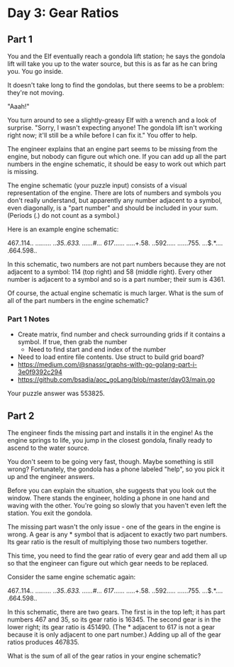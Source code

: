 # Day 3: Gear Ratios

## Part 1

You and the Elf eventually reach a gondola lift station; he says the gondola lift will take you up to the water source, but this is as far as he can bring you. You go inside.

It doesn't take long to find the gondolas, but there seems to be a problem: they're not moving.

"Aaah!"

You turn around to see a slightly-greasy Elf with a wrench and a look of surprise. "Sorry, I wasn't expecting anyone! The gondola lift isn't working right now; it'll still be a while before I can fix it." You offer to help.

The engineer explains that an engine part seems to be missing from the engine, but nobody can figure out which one. If you can add up all the part numbers in the engine schematic, it should be easy to work out which part is missing.

The engine schematic (your puzzle input) consists of a visual representation of the engine. There are lots of numbers and symbols you don't really understand, but apparently any number adjacent to a symbol, even diagonally, is a "part number" and should be included in your sum. (Periods (.) do not count as a symbol.)

Here is an example engine schematic:

467..114..
...*......
..35..633.
......#...
617*......
.....+.58.
..592.....
......755.
...$.*....
.664.598..

In this schematic, two numbers are not part numbers because they are not adjacent to a symbol: 114 (top right) and 58 (middle right). Every other number is adjacent to a symbol and so is a part number; their sum is 4361.

Of course, the actual engine schematic is much larger. What is the sum of all of the part numbers in the engine schematic?

### Part 1 Notes

- Create matrix, find number and check surrounding grids if it contains a symbol. If true, then grab the number
    - Need to find start and end index of the number
- Need to load entire file contents. Use struct to build grid board?
- https://medium.com/@snassr/graphs-with-go-golang-part-i-3e0f9392c294
- https://github.com/bsadia/aoc_goLang/blob/master/day03/main.go

Your puzzle answer was 553825.

## Part 2

The engineer finds the missing part and installs it in the engine! As the engine springs to life, you jump in the closest gondola, finally ready to ascend to the water source.

You don't seem to be going very fast, though. Maybe something is still wrong? Fortunately, the gondola has a phone labeled "help", so you pick it up and the engineer answers.

Before you can explain the situation, she suggests that you look out the window. There stands the engineer, holding a phone in one hand and waving with the other. You're going so slowly that you haven't even left the station. You exit the gondola.

The missing part wasn't the only issue - one of the gears in the engine is wrong. A gear is any * symbol that is adjacent to exactly two part numbers. Its gear ratio is the result of multiplying those two numbers together.

This time, you need to find the gear ratio of every gear and add them all up so that the engineer can figure out which gear needs to be replaced.

Consider the same engine schematic again:

467..114..
...*......
..35..633.
......#...
617*......
.....+.58.
..592.....
......755.
...$.*....
.664.598..

In this schematic, there are two gears. The first is in the top left; it has part numbers 467 and 35, so its gear ratio is 16345. The second gear is in the lower right; its gear ratio is 451490. (The * adjacent to 617 is not a gear because it is only adjacent to one part number.) Adding up all of the gear ratios produces 467835.

What is the sum of all of the gear ratios in your engine schematic?